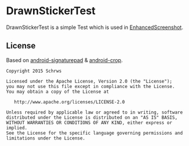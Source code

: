 # DrawnStickerTest
DrawnStickerTest is a simple Test which is used in [EnhancedScreenshot](http://play.google.com).

## License
 Based on [android-signaturepad](https://github.com/gcacace/android-signaturepad) & [android-crop](https://github.com/jdamcd/android-crop).

    Copyright 2015 Schrws

    Licensed under the Apache License, Version 2.0 (the "License");
    you may not use this file except in compliance with the License.
    You may obtain a copy of the License at

       http://www.apache.org/licenses/LICENSE-2.0

    Unless required by applicable law or agreed to in writing, software
    distributed under the License is distributed on an "AS IS" BASIS,
    WITHOUT WARRANTIES OR CONDITIONS OF ANY KIND, either express or implied.
    See the License for the specific language governing permissions and
    limitations under the License.
